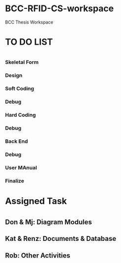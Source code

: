 # BCC-RFID-CS-workspace
BCC Thesis Workspace
<h1>TO DO LIST<h1>
<h3>Skeletal Form<h3>
<h3>Design<h3>
<h3>Soft Coding<h3>
<h3>Debug<h3>
<h3>Hard Coding<h3>
<h3>Debug<h3>
<h3>Back End<h3>
<h3>Debug<h3>
<h3>User MAnual<h3>
<h3>Finalize<h3> 
<h1>Assigned Task<h1>
<h2>Don & Mj: Diagram Modules<h2> 
<h2>Kat & Renz: Documents & Database<h2> 
<h2>Rob: Other Activities
<h2> 
<h2><h2> 
<h2><h2>
<h2><h2> 
